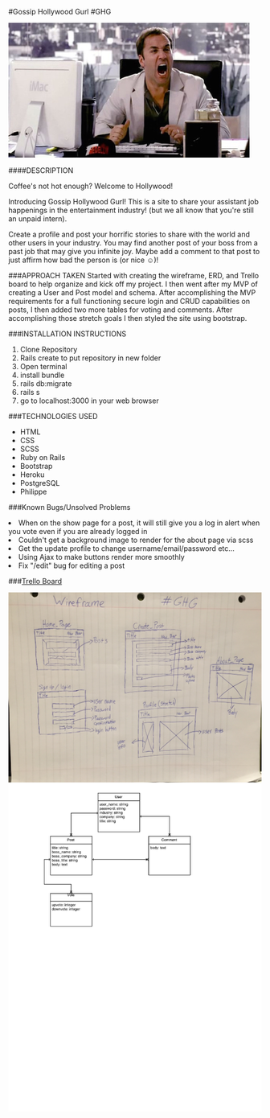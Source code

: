 #Gossip Hollywood Gurl #GHG

![Ari](./app/assets/images/README_images/ari.png)

####DESCRIPTION

Coffee's not hot enough? Welcome to Hollywood!

Introducing Gossip Hollywood Gurl! This is a site to share your assistant job happenings in the entertainment industry! (but we all know that you're still an unpaid intern).

Create a profile and post your horrific stories to share with the world and other users in your industry. You may find another post of your boss from a past job that may give you infinite joy. Maybe add a comment to that post to just affirm how bad the person is (or nice ☺️)!

###APPROACH TAKEN
Started with creating the wireframe, ERD, and Trello board to help organize and kick off my project. I then went after my MVP of creating a User and Post model and schema. After accomplishing the MVP requirements for a full functioning secure login and CRUD capabilities on posts, I then added two more tables for voting and comments. After accomplishing those stretch goals I then styled the site using bootstrap.

###INSTALLATION INSTRUCTIONS
<ol>
<li>Clone Repository</li>
<li>Rails create to put repository in new folder</li>
<li>Open terminal</li>
<li>install bundle</li>
<li>rails db:migrate</li>
<li>rails s</li>
<li>go to localhost:3000 in your web browser</li>
</ol>

###TECHNOLOGIES USED
<ul>
<li>HTML</li>
<li>CSS</li>
<li>SCSS</li>
<li>Ruby on Rails</li>
<li>Bootstrap</li>
<li>Heroku</li>
<li>PostgreSQL</li>
<li>Philippe</li>
</ul>

###Known Bugs/Unsolved Problems
<li>When on the show page for a post, it will still give you a log in alert when you vote even if you are already logged in</li>
<li>Couldn't get a background image to render for the about page via scss</li>
<li>Get the update profile to change username/email/password etc...</li>
<li>Using Ajax to make buttons render more smoothly</li>
<li>Fix "/edit" bug for editing a post</li>


###<a href="https://trello.com/b/X3rNmUG5/project-2-gossip-hollywood-gurl">Trello Board</a>

![WIREFRAME](./app/assets/images/README_images/wireframe.JPG)
![ERD](./app/assets/images/README_images/ERD2.JPG)
